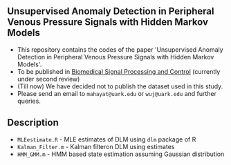 ## Unsupervised Anomaly Detection in Peripheral Venous Pressure Signals with Hidden Markov Models

- This repository contains the codes of the paper 'Unsupervised Anomaly Detection in Peripheral Venous Pressure Signals with Hidden Markov Models'. 
- To be published in [Biomedical Signal Processing and Control](https://www.journals.elsevier.com/biomedical-signal-processing-and-control) (currently under second review)
- (Till now) We have decided not to publish the dataset used in this study.
- Please send an email to `mahayat@uark.edu` or `wuj@uark.edu` and further queries.

## Description

- `MLEestimate.R` - MLE estimates of DLM using `dlm` package of R
- `Kalman_Filter.m` - Kalman filteron DLM using estimates
- `HMM_GMM.m` - HMM based state estimation assuming Gaussian distribution

## 
